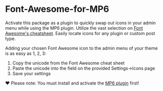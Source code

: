 Font-Awesome-for-MP6
====================

Activate this package as a plugin to quickly swap out icons in your admin menu while using the MP6 plugin. Utilize the vast selection on <a href="http://fortawesome.github.io/Font-Awesome/cheatsheet/" target="_blank">Font Awesome's cheatsheet</a>. Easily locate icons for any plugin or custom post type.

Adding your chosen Font Awesome icon to the admin menu of your theme is as easy as 1, 2, 3:

<ol>
<li>Copy the unicode from the Font Awesome cheat sheet</li>
<li>Paste the unicode into the field on the provided Settings->Icons page</li>
<li>Save your settings</li>
</ol>

&hearts; Please note: You must install and activate the <a href="http://wordpress.org/plugins/mp6/" target="_blank">MP6 plugin</a> first!
